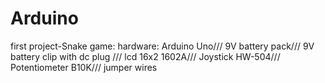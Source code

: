 # Arduino
first project-Snake game:
hardware:
Arduino Uno///
9V battery pack///
9V battery clip with dc plug ///
lcd 16x2 1602A///
Joystick HW-504///
Potentiometer B10K///
jumper wires
